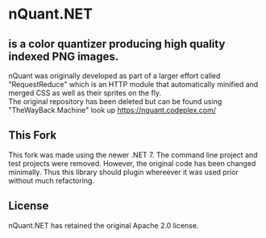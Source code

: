 # nQuant.NET   

## is a color quantizer producing high quality indexed PNG images.   
nQuant was originally developed as part of a larger effort called "RequestReduce" which is an HTTP module that automatically minified and merged CSS as well as their sprites on the fly.   
The original repository has been deleted but can be found using "TheWayBack Machine" look up https://nquant.codeplex.com/   

## This Fork   
This fork was made using the newer .NET 7. The command line project and test projects were removed. However, the original code has been changed minimally. Thus this library should plugin whereever it was used prior without much refactoring.   

## License   
nQuant.NET has retained the original Apache 2.0 license.
